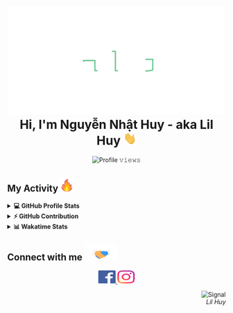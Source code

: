 <!-- Header -->
<h1 align="center">
  <img src="./images/logo.svg" width="500">
  <br>
  Hi, I'm Nguyễn Nhật Huy - aka Lil Huy <img src="./images/hi.gif" width="30px" height="30px">
</h1>

<!-- Counter -->
<p align="center">
  <img alt="Profile 𝚟𝚒𝚎𝚠𝚜" height="20px" src="https://hits.seeyoufarm.com/api/count/incr/badge.svg?url=https://github.com/oHTGo&count_bg=%23579E91&title_bg=%23555555&icon=&icon_color=%23E7E7E7&title=Views&edge_flat=false">
</p>

<!-- Dragon -->
<!-- <p align="center">
  <img alt="Dragon" height="300px" src="./images/dragon.png">
</p> -->

<!-- My Activity -->
<h2>My Activity <img src="./images/github-stats.gif" height="35px"></h2>
<details> 
  <summary><b>💻 GitHub Profile Stats</b></summary>
  <br>
  <p align="center">
    <img alt="Mosted used languages" src="https://github-readme-stats.vercel.app/api/top-langs/?username=oHTGo&layout=compact&theme=dark" height="192px"/>
    <br>
	  <img src="https://github-readme-stats.vercel.app/api?username=oHTGo&show_icons=true&icon_color=ffffff&theme=dark" alt="oHTGo's Github Stats" height="192px"/>
    <br>
    <b>Note:</b> Top languages is only a metric of the languages my public code consists of and doesn't reflect experience or skill level.
  </p>
</details>
<details>
  <summary><b>⚡ GitHub Contribution</b></summary>
  <br>
  <p><img alt="oHTGo's GitHub Contribution" src="https://github.com/oHTGo/oHTGo/blob/snake/snake.svg"/></p>
  <br>
</details>
<details> 
  <summary><b>📊 Wakatime Stats</b></summary>
  <br>
  
<!--START_SECTION:waka-->
![Code Time](http://img.shields.io/badge/Code%20Time-211%20hrs%2057%20mins-blue)

**I'm a Night 🦉** 

```text
🌞 Morning    84 commits     ████░░░░░░░░░░░░░░░░░░░░░   17.83% 
🌆 Daytime    145 commits    ███████░░░░░░░░░░░░░░░░░░   30.79% 
🌃 Evening    194 commits    ██████████░░░░░░░░░░░░░░░   41.19% 
🌙 Night      48 commits     ██░░░░░░░░░░░░░░░░░░░░░░░   10.19%

```
📅 **I'm Most Productive on Tuesday** 

```text
Monday       73 commits     ████░░░░░░░░░░░░░░░░░░░░░   15.5% 
Tuesday      86 commits     ████░░░░░░░░░░░░░░░░░░░░░   18.26% 
Wednesday    74 commits     ████░░░░░░░░░░░░░░░░░░░░░   15.71% 
Thursday     36 commits     ██░░░░░░░░░░░░░░░░░░░░░░░   7.64% 
Friday       55 commits     ███░░░░░░░░░░░░░░░░░░░░░░   11.68% 
Saturday     62 commits     ███░░░░░░░░░░░░░░░░░░░░░░   13.16% 
Sunday       85 commits     ████░░░░░░░░░░░░░░░░░░░░░   18.05%

```


📊 **This Week I Spent My Time On** 

```text
⌚︎ Time Zone: Asia/Ho_Chi_Minh

💬 Programming Languages: 
Other                    13 hrs 43 mins      ███████████████░░░░░░░░░░   62.61% 
TypeScript               3 hrs 17 mins       ███░░░░░░░░░░░░░░░░░░░░░░   14.98% 
CSS                      2 hrs 45 mins       ███░░░░░░░░░░░░░░░░░░░░░░   12.56% 
Java                     1 hr 6 mins         █░░░░░░░░░░░░░░░░░░░░░░░░   5.03% 
JSON                     24 mins             ░░░░░░░░░░░░░░░░░░░░░░░░░   1.83%

🔥 Editors: 
Browser                  13 hrs 1 min        ██████████████░░░░░░░░░░░   59.36% 
VS Code                  7 hrs 48 mins       █████████░░░░░░░░░░░░░░░░   35.62% 
NetBeans                 1 hr 6 mins         █░░░░░░░░░░░░░░░░░░░░░░░░   5.02%

```


<!--END_SECTION:waka-->
</details>

<!-- Connection -->
<h2> Connect with me <img src="./images/handshake.gif" height="35px"></h2>
<p align="center">
  <a href="https://facebook.com/nguyennhathuy.orit" target="_blank">
    <code><img src="./images/facebook.svg" alt="nguyennhathuy.orit" height="30" width="40"/></code>
  </a>
  <a href="https://instagram.com/_.lil.huy._" target="_blank">
    <code><img src="./images/instagram.svg" alt="_.lil.huy._" height="30" width="40"/></code>
  </a>
</p>

<!-- Signal -->
<p align="right">
  <img alt="Signal" height="25px" src="https://media.giphy.com/media/hlRzt8TxCNVcEZBt9w/giphy.gif">
  <br>
  <em>Lil Huy</em>
</p>
